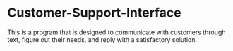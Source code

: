 # Customer-Support-Interface
This is a program that is designed to communicate with customers through text, figure out their needs, and reply with a satisfactory solution.

